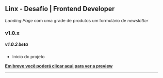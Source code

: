 ## Linx - Desafio | Frontend Developer

  _Landing Page_ com uma grade de produtos um formulário de _newsletter_

### v1.0.x

##### v1.0.2 beta
- Início do projeto

**[Em breve você poderá clicar aqui para ver a preview](https://github.com/alessondejesus  "Clique Aqui")**

------------